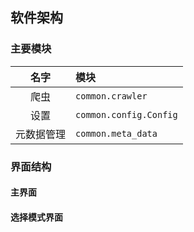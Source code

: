 ## 软件架构

### 主要模块

|    名字    | 模块                                    |
| :--------: | :-------------------------------------- |
|    爬虫    | `common.crawler`                        |
|    设置    | `common.config.Config`                  |
| 元数据管理 | `common.meta_data`                      |

### 界面结构

#### 主界面

#### 选择模式界面
